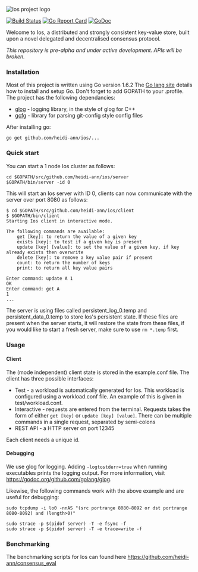 ![Ios project logo](../master/misc/logo.png?raw=true)


[![Build Status](https://travis-ci.org/heidi-ann/ios.svg?branch=master)](https://travis-ci.org/heidi-ann/ios)
[![Go Report Card](https://goreportcard.com/badge/github.com/heidi-ann/ios)](https://goreportcard.com/report/github.com/heidi-ann/ios)
[![GoDoc](https://godoc.org/github.com/heidi-ann/ios?status.svg)](https://godoc.org/github.com/heidi-ann/ios)

Welcome to Ios, a distributed and strongly consistent key-value store, built upon a novel delegated and decentralised consensus protocol.

*This repository is pre-alpha and under active development. APIs will be broken.*


### Installation

Most of this project is written using Go version 1.6.2 The [Go lang site](https://golang.org/) details how to install and setup Go. Don't forget to add GOPATH to your .profile. The project has the following dependancies:
* [glog](github.com/golang/glog) - logging library, in the style of glog for C++
* [gcfg](gopkg.in/gcfg.v1) - library for parsing git-config style config files

After installing go:
```
go get github.com/heidi-ann/ios/...
```

### Quick start
You can start a 1 node Ios cluster as follows:
```
cd $GOPATH/src/github.com/heidi-ann/ios/server
$GOPATH/bin/server -id 0
```
This will start an Ios server with ID 0, clients can now communicate with the server over port 8080 as follows:
```
$ cd $GOPATH/src/github.com/heidi-ann/ios/client
$ $GOPATH/bin/client
Starting Ios client in interactive mode.

The following commands are available:
	get [key]: to return the value of a given key
	exists [key]: to test if a given key is present
	update [key] [value]: to set the value of a given key, if key already exists then overwrite
	delete [key]: to remove a key value pair if present
	count: to return the number of keys
	print: to return all key value pairs

Enter command: update A 1
OK
Enter command: get A
1
...
```
The server is using files called persistent_log_0.temp and persistent_data_0.temp to store Ios's persistent state. If these files are present when the server starts, it will restore the state from these files, if you would like to start a fresh server, make sure to use ``rm *.temp`` first.

### Usage

#### Client

The (mode independent) client state is stored in the example.conf file. The client has three possible interfaces:
* Test - a workload is automatically generated for Ios. This workload is configured using a workload.conf file. An example of this is given in test/workload.conf.
* Interactive - requests are entered from the terminal. Requests takes the form of either ``get [key]`` or ``update [key] [value]``. There can be multiple commands in a single request, separated by semi-colons
* REST API - a HTTP server on port 12345

Each client needs a unique id.

#### Debugging

We use glog for logging. Adding `-logtostderr=true` when running executables prints the logging output. For more information, visit https://godoc.org/github.com/golang/glog.

Likewise, the following commands work with the above example and are useful for debugging:
```
sudo tcpdump -i lo0 -nnAS "(src portrange 8080-8092 or dst portrange 8080-8092) and (length>0)"
```
```
sudo strace -p $(pidof server) -T -e fsync -f
sudo strace -p $(pidof server) -T -e trace=write -f
```

### Benchmarking

The benchmarking scripts for Ios can found here https://github.com/heidi-ann/consensus_eval
